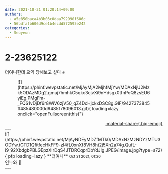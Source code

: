 ```yaml
---
date: 2021-10-31 01:20:14+09:00
authors:
  - a5e850baca4b3b03c0daa792990f606c
  - 56bdfafb606d9ce1b4ecdd572595e242
categories:
  - Seoyeon
---
```


# 2-23625122

<div class="post-container" markdown="1">
<div class="content-container md-sidebar__scrollwrap" markdown="1">

더여니한테 으익 당해보고 싶다 ✊
<figure markdown="1">
![](https://phinf.wevpstatic.net/MjAyMjA2MjhfMjYw/MDAxNjU2Mzk5ODAzMDg2.gmuj7hmhkC5qkc3cjvXi9nHdsgx0tfnPoQ8zsEU6yiEg.PMgFm-_FQS1vDjDf6r8WiV6zjV50_qZ4DcHjckxDSC8g.GIF/9427373845ff485480000d9485178096013.gif){ loading=lazy onclick="openFullscreen(this)"}
</figure>


</div>
</div>

<div style="text-align: right;" markdown="1">
<a href="https://weverse.io/fromis9/fanpost/2-23625122" style="text-align: right;">:material-share:{.big-emoji}</a>
</div>
---

<div class="comments-container md-sidebar__scrollwrap" markdown="1">
<div class="comment" markdown="1">
<div class='id-container' markdown="1">
![](https://phinf.wevpstatic.net/MjAyNDEyMDZfMTk0/MDAxNzMzNDYzMTU3ODYw.tGTD1QfitfecHkFF9-zI4fL0xnXf8VH8ht2j5Xh2a74g.QufL-i9_92XbdgbPBLGEpzXIrDqS4JTDRCqprDbYdJIg.JPEG/image.jpg?type=s72){ pfp loading=lazy }
**<span class="artist">더여니</span>** <small>Oct 31 2021, 01:20</small><br>
</div>
<div class='comment-body' markdown="1">
인누와 🤛
</div>
</div>
</div>
---
